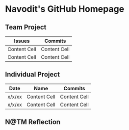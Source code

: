 # Navodit's GitHub Homepage

## Team Project 

| Issues  |  Commits |
| ------------- | ------------- |
| Content Cell  | Content Cell  |
| Content Cell  | Content Cell  |


## Individual Project

Date | Name  |  Commits | 
|-----| ------------- | ------------- |
|x/x/xx| Content Cell  | Content Cell  |
|x/x/xx| Content Cell  | Content Cell  |


## N@TM Reflection
